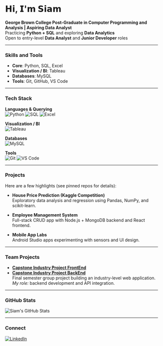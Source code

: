# 𝗛𝗶, 𝗜'𝗺 𝗦𝗶𝗮𝗺

**George Brown College Post-Graduate in Computer Programming and Analysis | Aspiring Data Analyst**  
Practicing **Python + SQL** and exploring **Data Analytics**  
Open to entry-level **Data Analyst** and **Junior Developer** roles  

--- 

### Skills and Tools  

- **Core**: Python, SQL, Excel   
- **Visualization / BI**: Tableau  
- **Databases**: MySQL  
- **Tools**: Git, GitHub, VS Code  

--- 


### Tech Stack

**Languages & Querying**  
![Python](https://img.shields.io/badge/Python-3776AB?style=for-the-badge&logo=python&logoColor=white)
![SQL](https://img.shields.io/badge/SQL-003B57?style=for-the-badge&logo=postgresql&logoColor=white)
![Excel](https://img.shields.io/badge/Excel-217346?style=for-the-badge&logo=microsoft-excel&logoColor=white)

**Visualization / BI**  
![Tableau](https://img.shields.io/badge/Tableau-E97627?style=for-the-badge&logo=tableau&logoColor=white)

**Databases**  
![MySQL](https://img.shields.io/badge/MySQL-005C84?style=for-the-badge&logo=mysql&logoColor=white)

**Tools**  
![Git](https://img.shields.io/badge/Git-F05032?style=for-the-badge&logo=git&logoColor=white)
![VS Code](https://img.shields.io/badge/VS%20Code-007ACC?style=for-the-badge&logo=visual-studio-code&logoColor=white)


---

### Projects
Here are a few highlights (see pinned repos for details):

- **House Price Prediction (Kaggle Competition)**  
  Exploratory data analysis and regression using Pandas, NumPy, and scikit-learn.  

- **Employee Management System**  
  Full-stack CRUD app with Node.js + MongoDB backend and React frontend.  

- **Mobile App Labs**  
  Android Studio apps experimenting with sensors and UI design.  

---

### Team Projects
- **[Capstone Industry Project FrontEnd](https://github.com/Bajorum/Capstone-IndustryProject-frontend)**
- **[Capstone Industry Project BackEnd](https://github.com/DiegoHidenori/Capstone-IndustryProject-Backend)**  
  Final semester group project building an industry-level web application.  
  *My role:* backend development and API integration.  

---

### GitHub Stats
![Siam's GitHub Stats](https://github-readme-stats.vercel.app/api?username=siam9922&show_icons=true&theme=tokyonight)

---

### Connect
[![LinkedIn](https://img.shields.io/badge/LinkedIn-blue?style=for-the-badge&logo=linkedin&logoColor=white)](https://www.linkedin.com/in/siam-hasan-bb5343377/)  
